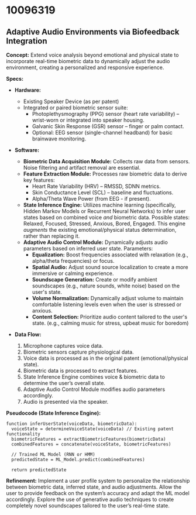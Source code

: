 # 10096319

## Adaptive Audio Environments via Biofeedback Integration

**Concept:** Extend voice analysis beyond emotional and physical state to incorporate real-time biometric data to dynamically adjust the audio environment, creating a personalized and responsive experience.

**Specs:**

*   **Hardware:**
    *   Existing Speaker Device (as per patent)
    *   Integrated or paired biometric sensor suite:
        *   Photoplethysmography (PPG) sensor (heart rate variability) – wrist-worn or integrated into speaker housing.
        *   Galvanic Skin Response (GSR) sensor – finger or palm contact.
        *   Optional: EEG sensor (single-channel headband) for basic brainwave monitoring.
*   **Software:**
    *   **Biometric Data Acquisition Module:** Collects raw data from sensors.  Noise filtering and artifact removal are essential.
    *   **Feature Extraction Module:** Processes raw biometric data to derive key features:
        *   Heart Rate Variability (HRV) – RMSSD, SDNN metrics.
        *   Skin Conductance Level (SCL) – baseline and fluctuations.
        *   Alpha/Theta Wave Power (from EEG - if present).
    *   **State Inference Engine:**  Utilizes machine learning (specifically, Hidden Markov Models or Recurrent Neural Networks) to infer user states based on combined voice *and* biometric data.  Possible states:  Relaxed, Focused, Stressed, Anxious, Bored, Engaged.  This engine *augments* the existing emotional/physical status determination, rather than replacing it.
    *   **Adaptive Audio Control Module:** Dynamically adjusts audio parameters based on inferred user state. Parameters:
        *   **Equalization:** Boost frequencies associated with relaxation (e.g., alpha/theta frequencies) or focus.
        *   **Spatial Audio:** Adjust sound source localization to create a more immersive or calming experience.
        *   **Soundscape Generation:** Create or modify ambient soundscapes (e.g., nature sounds, white noise) based on the user's state.
        *   **Volume Normalization:** Dynamically adjust volume to maintain comfortable listening levels even when the user is stressed or anxious.
        *   **Content Selection:** Prioritize audio content tailored to the user's state. (e.g., calming music for stress, upbeat music for boredom)
*   **Data Flow:**

    1.  Microphone captures voice data.
    2.  Biometric sensors capture physiological data.
    3.  Voice data is processed as in the original patent (emotional/physical state).
    4.  Biometric data is processed to extract features.
    5.  State Inference Engine combines voice & biometric data to determine the user’s overall state.
    6.  Adaptive Audio Control Module modifies audio parameters accordingly.
    7.  Audio is presented via the speaker.

**Pseudocode (State Inference Engine):**

```
function inferUserState(voiceData, biometricData):
  voiceState = determineVoiceState(voiceData) // Existing patent functionality
  biometricFeatures = extractBiometricFeatures(biometricData)
  combinedFeatures = concatenate(voiceState, biometricFeatures)

  // Trained ML Model (RNN or HMM)
  predictedState = ML_Model.predict(combinedFeatures)

  return predictedState
```

**Refinement:**  Implement a user profile system to personalize the relationship between biometric data, inferred state, and audio adjustments. Allow the user to provide feedback on the system’s accuracy and adapt the ML model accordingly.  Explore the use of generative audio techniques to create completely novel soundscapes tailored to the user’s real-time state.